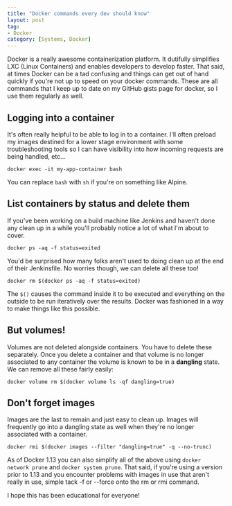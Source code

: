```yaml
---
title: "Docker commands every dev should know"
layout: post
tag:
- Docker
category: [Systems, Docker]
---
```


Docker is a really awesome containerization platform. It dutifully simplifies LXC (Linux Containers) and enables developers to develop faster. That said, at times Docker can be a tad confusing and things can get out of hand quickly if you're not up to speed on your docker commands. These are all commands that I keep up to date on my GitHub gists page for docker, so I use them regularly as well.

<!--more-->

## Logging into a container

It's often really helpful to be able to log in to a container. I'll often preload my images destined for a lower stage environment with some troubleshooting tools so I can have visibility into how incoming requests are being handled, etc...

`docker exec -it my-app-container bash`

You can replace `bash` with `sh` if you're on something like Alpine.

## List containers by status and delete them

If you've been working on a build machine like Jenkins and haven't done any clean up in a while you'll probably notice a lot of what I'm about to cover.

`docker ps -aq -f status=exited`

You'd be surprised how many folks aren't used to doing clean up at the end of their Jenkinsfile. No worries though, we can delete all these too!

`docker rm $(docker ps -aq -f status=exited)`

The `$()` causes the command inside it to be executed and everything on the outside to be run iteratively over the results. Docker was fashioned in a way to make things like this possible.

## But volumes!

Volumes are not deleted alongside containers. You have to delete these separately. Once you delete a container and that volume is no longer associated to any container the volume is known to be in a **dangling** state. We can remove all these fairly easily:

`docker volume rm $(docker volume ls -qf dangling=true)`

## Don't forget images

Images are the last to remain and just easy to clean up. Images will frequently go into a dangling state as well when they're no longer associated with a container.

`docker rmi $(docker images --filter "dangling=true" -q --no-trunc)`

As of Docker 1.13 you can also simplify all of the above using `docker network prune` and `docker system prune`. That said, if you're using a version prior to 1.13 and you encounter problems with images in use that aren't really in use, simple tack -f or --force onto the rm or rmi command.

I hope this has been educational for everyone!
